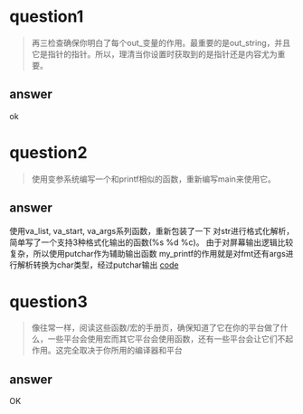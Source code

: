 # question1
> 再三检查确保你明白了每个out_变量的作用。最重要的是out_string，并且它是指针的指针。所以，理清当你设置时获取到的是指针还是内容尤为重要。

## answer
ok

# question2
> 使用变参系统编写一个和printf相似的函数，重新编写main来使用它。

## answer
使用va_list, va_start, va_args系列函数，重新包装了一下
对str进行格式化解析，简单写了一个支持3种格式化输出的函数(%s %d %c)。
由于对屏幕输出逻辑比较复杂，所以使用putchar作为辅助输出函数
my_printf的作用就是对fmt还有args进行解析转换为char类型，经过putchar输出
[code](./ex2/ex25.c)

# question3
> 像往常一样，阅读这些函数/宏的手册页，确保知道了它在你的平台做了什么，一些平台会使用宏而其它平台会使用函数，还有一些平台会让它们不起作用。这完全取决于你所用的编译器和平台

## answer
OK
